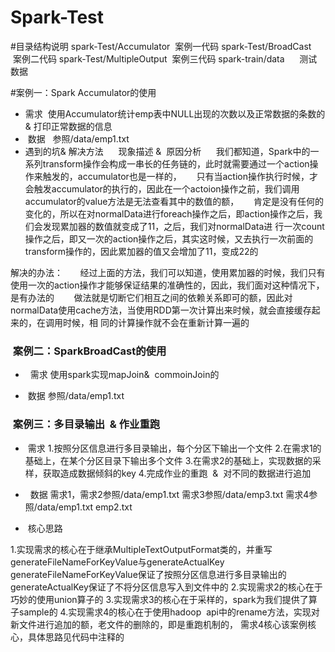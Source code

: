 # Spark-Test
#目录结构说明
spark-Test/Accumulator  案例一代码
spark-Test/BroadCast    案例二代码
spark-Test/MultipleOutput  案例三代码
spark-train/data      测试数据


#案例一：Spark Accumulator的使用
* 需求
  使用Accumulator统计emp表中NULL出现的次数以及正常数据的条数的 & 打印正常数据的信息
  
*  数据
   参照/data/emp1.txt
 * 遇到的坑& 解决方法
      现象描述 &  原因分析
      我们都知道，Spark中的一系列transform操作会构成一串长的任务链的，此时就需要通过一个action操作来触发的，accumulator也是一样的，
      只有当action操作执行时候，才会触发accumulator的执行的，因此在一个actoion操作之前，我们调用accumulator的value方法是无法查看其中的数值的额，
      肯定是没有任何的变化的，所以在对normalData进行foreach操作之后，即action操作之后，我们会发现累加器的数值就变成了11，之后，我们对normalData进       行一次count操作之后，即又一次的action操作之后，其实这时候，又去执行一次前面的transform操作的，因此累加器的值又会增加了11，变成22的
      
      
 解决的办法：
        经过上面的方法，我们可以知道，使用累加器的时候，我们只有使用一次的action操作才能够保证结果的准确性的，因此，我们面对这种情况下，是有办法的
        做法就是切断它们相互之间的依赖关系即可的额，因此对normalData使用cache方法，当使用RDD第一次计算出来时候，就会直接缓存起来的，在调用时候，相         同的计算操作就不会在重新计算一遍的
        
      
      
      
###  案例二：SparkBroadCast的使用
*   需求
使用spark实现mapJoin&  commoinJoin的

*  数据
参照/data/emp1.txt



###  案例三：多目录输出  & 作业重跑
*  需求
1.按照分区信息进行多目录输出，每个分区下输出一个文件
2.在需求1的基础上，在某个分区目录下输出多个文件
3.在需求2的基础上，实现数据的采样，获取造成数据倾斜的key
4.完成作业的重跑  &  对不同的数据进行追加


*   数据
需求1，需求2参照/data/emp1.txt
需求3参照/data/emp3.txt
需求4参照/data/emp1.txt    emp2.txt


*  核心思路

1.实现需求的核心在于继承MultipleTextOutputFormat类的，并重写generateFileNameForKeyValue与generateActualKey 
generateFileNameForKeyValue保证了按照分区信息进行多目录输出的
generateActualKey保证了不将分区信息写入到文件中的
2.实现需求2的核心在于巧妙的使用union算子的
3.实现需求3的核心在于采样的，spark为我们提供了算子sample的
4.实现需求4的核心在于使用hadoop  api中的rename方法，实现对新文件进行追加的额，老文件的删除的，即是重跑机制的，
需求4核心该案例核心，具体思路见代码中注释的














































